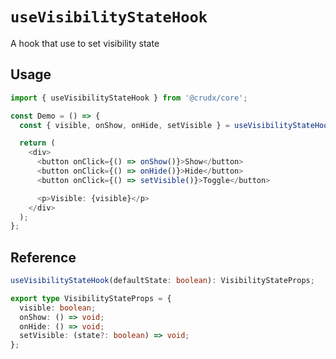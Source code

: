 # `useVisibilityStateHook`

A hook that use to set visibility state

## Usage

```TypeScript
import { useVisibilityStateHook } from '@crudx/core';

const Demo = () => {
  const { visible, onShow, onHide, setVisible } = useVisibilityStateHook();

  return (
    <div>
      <button onClick={() => onShow()}>Show</button>
      <button onClick={() => onHide()}>Hide</button>
      <button onClick={() => setVisible()}>Toggle</button>

      <p>Visible: {visible}</p>
    </div>
  );
};
```

## Reference

```TypeScript
useVisibilityStateHook(defaultState: boolean): VisibilityStateProps;

export type VisibilityStateProps = {
  visible: boolean;
  onShow: () => void;
  onHide: () => void;
  setVisible: (state?: boolean) => void;
};
```

